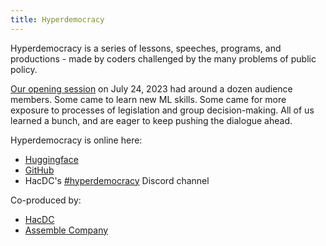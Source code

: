 ```yaml
---
title: Hyperdemocracy
---
```


Hyperdemocracy is a series of lessons, speeches, programs, and productions -
made by coders challenged by the many problems of public policy.

[Our opening session][round-1] on July 24, 2023 had around a dozen audience members.
Some came to learn new ML skills.
Some came for more exposure to processes of legislation and group decision-making.
All of us learned a bunch, and are eager to keep pushing the dialogue ahead.

[round-1]: /posts/2023-06-24-round-1.html

Hyperdemocracy is online here:

* [Huggingface](https://huggingface.co/hyperdemocracy)
* [GitHub](https://github.com/hyperdemocracy)
* HacDC's [#hyperdemocracy](https://discordapp.com/channels/1030677554929090611/1119071775007981648) Discord channel

Co-produced by:

* [HacDC](https://hacdc.org)
* [Assemble Company](https://assembled.app)
